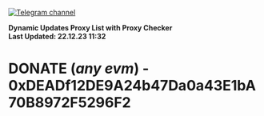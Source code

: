 [![Telegram channel](https://img.shields.io/endpoint?url=https://runkit.io/damiankrawczyk/telegram-badge/branches/master?url=https://t.me/n4z4v0d)](https://t.me/n4z4v0d) 

**Dynamic Updates Proxy List with Proxy Checker**  
**Last Updated: 22.12.23 11:32**

# DONATE (_any evm_) - 0xDEADf12DE9A24b47Da0a43E1bA70B8972F5296F2
